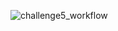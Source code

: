 ![challenge5_workflow](https://github.com/IrenieHan/alteryx_challenge_project/assets/56231784/e308d336-76cc-4048-927b-cdc4accab7af)
